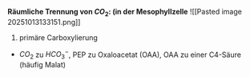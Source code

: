 **Räumliche Trennung von $CO_2$: (in der Mesophyllzelle**
![[Pasted image 20251013133151.png]]
1. primäre Carboxylierung 
- $CO_2$ zu $HCO_3^-$, PEP zu Oxaloacetat (OAA), OAA zu einer C4-Säure (häufig Malat)